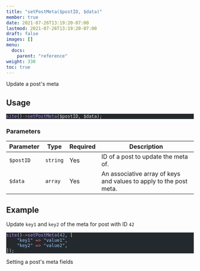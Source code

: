 ```yaml
---
title: "setPostMeta($postID, $data)"
member: true
date: 2021-07-26T13:19:20-07:00
lastmod: 2021-07-26T13:19:20-07:00
draft: false
images: []
menu:
  docs:
    parent: "reference"
weight: 330
toc: true
---
```


Update a post's meta

## Usage

<pre class="torchlight" style="background-color: #24292e; --theme-selection-background: #39414a;" data-torchlight-processed="3449c9e5e332f1dbb81505cd739fbf3f"><code data-language="php"><!-- Syntax highlighted by torchlight.dev --><div class='line'><span style="color: #B392F0;">site</span><span style="color: #E1E4E8;">()</span><span style="color: #F97583;">-&gt;</span><span style="color: #B392F0;">setPostMeta</span><span style="color: #E1E4E8;">($postID, $data);</span></div><textarea data-torchlight-original="true" style="display: none !important;">site()-&gt;setPostMeta($postID, $data);
</textarea></code></pre>

### Parameters

| Parameter | Type     | Required | Description                                                        |
| --------- | -------- | -------- | ------------------------------------------------------------------ |
| `$postID` | `string` | Yes      | ID of a post to update the meta of.                                |
| `$data`   | `array`  | Yes      | An associative array of keys and values to apply to the post meta. |

## Example

Update `key1` and `key2` of the meta for post with ID `42`

<pre class="torchlight" style="background-color: #24292e; --theme-selection-background: #39414a;" data-torchlight-processed="3449c9e5e332f1dbb81505cd739fbf3f"><code data-language="php"><!-- Syntax highlighted by torchlight.dev --><div class='line'><span style="color: #B392F0;">site</span><span style="color: #E1E4E8;">()</span><span style="color: #F97583;">-&gt;</span><span style="color: #B392F0;">setPostMeta</span><span style="color: #E1E4E8;">(</span><span style="color: #79B8FF;">42</span><span style="color: #E1E4E8;">, [</span></div><div class='line'><span style="color: #E1E4E8;">    </span><span style="color: #9ECBFF;">&quot;key1&quot;</span><span style="color: #E1E4E8;"> </span><span style="color: #F97583;">=&gt;</span><span style="color: #E1E4E8;"> </span><span style="color: #9ECBFF;">&quot;value1&quot;</span><span style="color: #E1E4E8;">,</span></div><div class='line'><span style="color: #E1E4E8;">    </span><span style="color: #9ECBFF;">&quot;key2&quot;</span><span style="color: #E1E4E8;"> </span><span style="color: #F97583;">=&gt;</span><span style="color: #E1E4E8;"> </span><span style="color: #9ECBFF;">&quot;value2&quot;</span><span style="color: #E1E4E8;">,</span></div><div class='line'><span style="color: #E1E4E8;">]);</span></div><textarea data-torchlight-original="true" style="display: none !important;">site()-&gt;setPostMeta(42, [
    "key1" =&gt; "value1",
    "key2" =&gt; "value2",
]);
</textarea></code></pre>

<div class="code-caption">Setting a post's meta fields</div>

